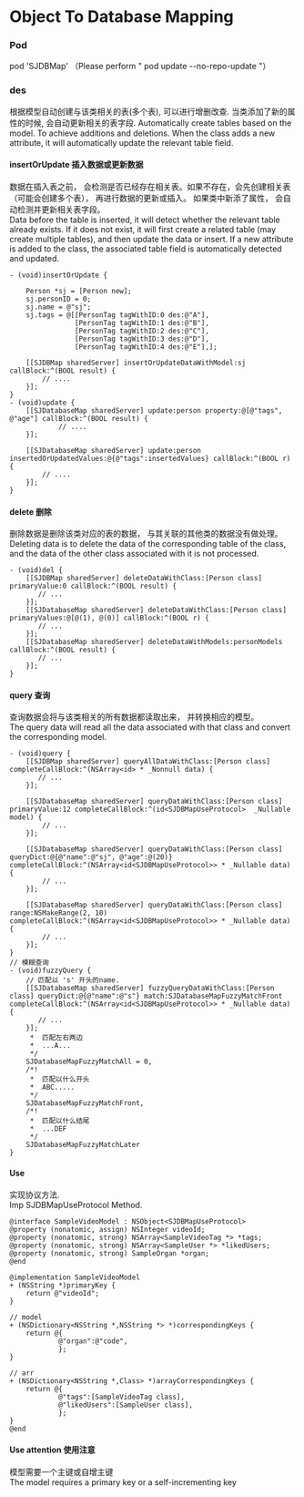 # Object To Database Mapping

### Pod
pod 'SJDBMap' （Please perform " pod update --no-repo-update "）

### des
根据模型自动创建与该类相关的表(多个表), 可以进行增删改查. 当类添加了新的属性的时候, 会自动更新相关的表字段.
Automatically create tables based on the model. To achieve additions and deletions. When the class adds a new attribute, it will automatically update the relevant table field.

#### insertOrUpdate 插入数据或更新数据
数据在插入表之前， 会检测是否已经存在相关表。如果不存在，会先创建相关表（可能会创建多个表）， 再进行数据的更新或插入。
如果类中新添了属性， 会自动检测并更新相关表字段。    
Data before the table is inserted, it will detect whether the relevant table already exists. If it does not exist, it will first create a related table (may create multiple tables), and then update the data or insert.
If a new attribute is added to the class, the associated table field is automatically detected and updated.

```
- (void)insertOrUpdate {
    
    Person *sj = [Person new];
    sj.personID = 0;
    sj.name = @"sj";
    sj.tags = @[[PersonTag tagWithID:0 des:@"A"],
                [PersonTag tagWithID:1 des:@"B"],
                [PersonTag tagWithID:2 des:@"C"],
                [PersonTag tagWithID:3 des:@"D"],
                [PersonTag tagWithID:4 des:@"E"],];
    
    [[SJDBMap sharedServer] insertOrUpdateDataWithModel:sj callBlock:^(BOOL result) {
        // ....
    }];
}
- (void)update {
    [[SJDatabaseMap sharedServer] update:person property:@[@"tags", @"age"] callBlock:^(BOOL result) {
            // ....
    }];
    
    [[SJDatabaseMap sharedServer] update:person insertedOrUpdatedValues:@{@"tags":insertedValues} callBlock:^(BOOL r) { 
        // ....
    }];
}
```
#### delete 删除
删除数据是删除该类对应的表的数据， 与其关联的其他类的数据没有做处理。    
Deleting data is to delete the data of the corresponding table of the class, and the data of the other class associated with it is not processed.

```
- (void)del {
    [[SJDBMap sharedServer] deleteDataWithClass:[Person class] primaryValue:0 callBlock:^(BOOL result) {
       // ...
    }];
    [[SJDatabaseMap sharedServer] deleteDataWithClass:[Person class] primaryValues:@[@(1), @(0)] callBlock:^(BOOL r) {
       // ... 
    }];
    [[SJDatabaseMap sharedServer] deleteDataWithModels:personModels callBlock:^(BOOL result) {
       // ...
    }];
}
```
#### query 查询
查询数据会将与该类相关的所有数据都读取出来， 并转换相应的模型。    
The query data will read all the data associated with that class and convert the corresponding model.

```
- (void)query {
    [[SJDBMap sharedServer] queryAllDataWithClass:[Person class] completeCallBlock:^(NSArray<id> * _Nonnull data) {
       // ...
    }];
    
    [[SJDatabaseMap sharedServer] queryDataWithClass:[Person class] primaryValue:12 completeCallBlock:^(id<SJDBMapUseProtocol>  _Nullable model) {
        // ...
    }];
    
    [[SJDatabaseMap sharedServer] queryDataWithClass:[Person class] queryDict:@{@"name":@"sj", @"age":@(20)} completeCallBlock:^(NSArray<id<SJDBMapUseProtocol>> * _Nullable data) {
        // ...
    }];
    
    [[SJDatabaseMap sharedServer] queryDataWithClass:[Person class] range:NSMakeRange(2, 10) completeCallBlock:^(NSArray<id<SJDBMapUseProtocol>> * _Nullable data) { 
        // ...
    }];
}
// 模糊查询
- (void)fuzzyQuery {
    // 匹配以 's' 开头的name.
    [[SJDatabaseMap sharedServer] fuzzyQueryDataWithClass:[Person class] queryDict:@{@"name":@"s"} match:SJDatabaseMapFuzzyMatchFront completeCallBlock:^(NSArray<id<SJDBMapUseProtocol>> * _Nullable data) {
       // ... 
    }];
     *  匹配左右两边
     *  ...A...
     */
    SJDatabaseMapFuzzyMatchAll = 0,
    /*!
     *  匹配以什么开头
     *  ABC.....
     */
    SJDatabaseMapFuzzyMatchFront,
    /*!
     *  匹配以什么结尾
     *  ...DEF
     */
    SJDatabaseMapFuzzyMatchLater
}
```


#### Use

实现协议方法.   
Imp SJDBMapUseProtocol Method.

```
@interface SampleVideoModel : NSObject<SJDBMapUseProtocol>
@property (nonatomic, assign) NSInteger videoId;
@property (nonatomic, strong) NSArray<SampleVideoTag *> *tags;
@property (nonatomic, strong) NSArray<SampleUser *> *likedUsers;
@property (nonatomic, strong) SampleOrgan *organ;
@end

@implementation SampleVideoModel
+ (NSString *)primaryKey {
    return @"videoId";
}

// model
+ (NSDictionary<NSString *,NSString *> *)correspondingKeys {
    return @{
            @"organ":@"code",
            };
}

// arr
+ (NSDictionary<NSString *,Class> *)arrayCorrespondingKeys {
    return @{
            @"tags":[SampleVideoTag class],
            @"likedUsers":[SampleUser class],
            };
}
@end
```

#### Use attention 使用注意
   模型需要一个主键或自增主键     
   The model requires a primary key or a self-incrementing key

